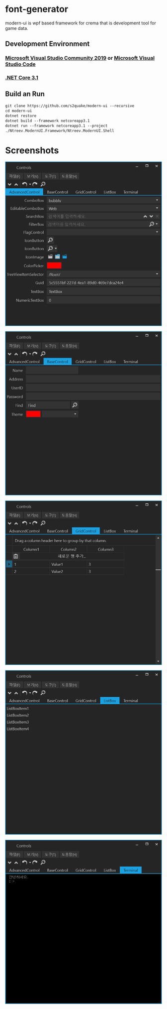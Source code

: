 # font-generator

modern-ui is wpf based framework for crema that is development tool for game data.

## Development Environment

### [Microsoft Visual Studio Community 2019](https://visualstudio.microsoft.com/ko/downloads/) or [Microsoft Visual Studio Code](https://code.visualstudio.com/)

### [.NET Core 3.1](https://dotnet.microsoft.com/download/dotnet-core/3.1)

## Build an Run

    git clone https://github.com/s2quake/modern-ui --recursive
    cd modern-ui
    dotnet restore
    dotnet build --framework netcoreapp3.1
    dotnet run --framework netcoreapp3.1 --project ./Ntreev.ModernUI.Framework/Ntreev.ModernUI.Shell

# Screenshots

![image01](./image01.png)

![image02](./image02.png)

![image03](./image03.png)

![image04](./image04.png)

![image05](./image05.png)

